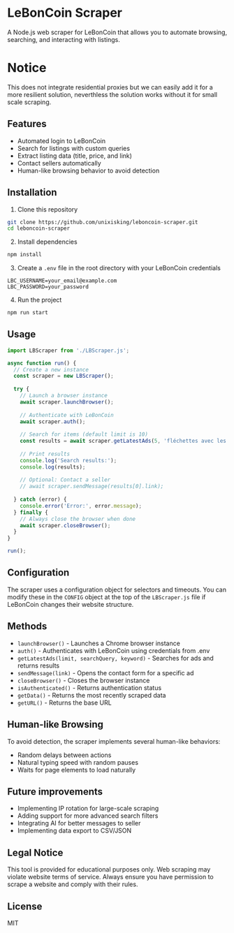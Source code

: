 # LeBonCoin Scraper

A Node.js web scraper for LeBonCoin that allows you to automate browsing, searching, and interacting with listings.

# Notice
This does not integrate residential proxies but we can easily add it for a more resilient solution, neverthless the solution works without it for small scale scraping.

## Features

- Automated login to LeBonCoin
- Search for listings with custom queries
- Extract listing data (title, price, and link)
- Contact sellers automatically
- Human-like browsing behavior to avoid detection

## Installation

1. Clone this repository
```bash
git clone https://github.com/unixisking/leboncoin-scraper.git
cd leboncoin-scraper
```

2. Install dependencies
```bash
npm install
```

3. Create a `.env` file in the root directory with your LeBonCoin credentials
```
LBC_USERNAME=your_email@example.com
LBC_PASSWORD=your_password
```
4. Run the project
```bash
npm run start
```

## Usage

```javascript
import LBScraper from './LBScraper.js';

async function run() {
  // Create a new instance
  const scraper = new LBScraper();
  
  try {
    // Launch a browser instance
    await scraper.launchBrowser();
    
    // Authenticate with LeBonCoin
    await scraper.auth();
    
    // Search for items (default limit is 10)
    const results = await scraper.getLatestAds(5, 'fléchettes avec les fléchettes.', 'fléchettes');
    
    // Print results
    console.log('Search results:');
    console.log(results);
    
    // Optional: Contact a seller
    // await scraper.sendMessage(results[0].link);
    
  } catch (error) {
    console.error('Error:', error.message);
  } finally {
    // Always close the browser when done
    await scraper.closeBrowser();
  }
}

run();
```

## Configuration

The scraper uses a configuration object for selectors and timeouts. You can modify these in the `CONFIG` object at the top of the `LBScraper.js` file if LeBonCoin changes their website structure.

## Methods

- `launchBrowser()` - Launches a Chrome browser instance
- `auth()` - Authenticates with LeBonCoin using credentials from .env
- `getLatestAds(limit, searchQuery, keyword)` - Searches for ads and returns results
- `sendMessage(link)` - Opens the contact form for a specific ad
- `closeBrowser()` - Closes the browser instance
- `isAuthenticated()` - Returns authentication status
- `getData()` - Returns the most recently scraped data
- `getURL()` - Returns the base URL

## Human-like Browsing
To avoid detection, the scraper implements several human-like behaviors:
* Random delays between actions
* Natural typing speed with random pauses
* Waits for page elements to load naturally

## Future improvements
* Implementing IP rotation for large-scale scraping
* Adding support for more advanced search filters
* Integrating AI for better messages to seller
* Implementing data export to CSV/JSON

## Legal Notice

This tool is provided for educational purposes only. Web scraping may violate website terms of service. Always ensure you have permission to scrape a website and comply with their rules.

## License

MIT